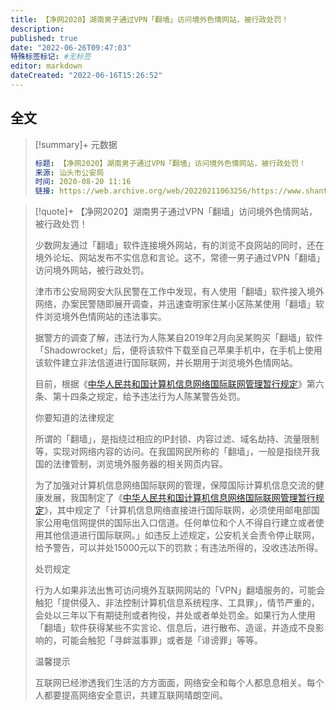 ```yaml
---
title: 【净网2020】湖南男子通过VPN「翻墙」访问境外色情网站，被行政处罚！
description:
published: true
date: "2022-06-26T09:47:03"
特殊标签标记: #无标签
editor: markdown
dateCreated: "2022-06-16T15:26:52"
---
```


## 全文

> [!summary]+ 元数据
>
> ```yaml
> 标题: 【净网2020】湖南男子通过VPN「翻墙」访问境外色情网站，被行政处罚！
> 来源: 汕头市公安局
> 时间: 2020-08-20 11:16
> 链接: https://web.archive.org/web/20220211063256/https://www.shantou.gov.cn/gaj/zljs/jwzxxd/content/post_1806638.html
> ```

> [!quote]+ 【净网2020】湖南男子通过VPN「翻墙」访问境外色情网站，被行政处罚！
>
> 少数网友通过「翻墙」软件连接境外网站，有的浏览不良网站的同时，还在境外论坛、网站发布不实信息和言论。这不，常德一男子通过VPN「翻墙」访问境外网站，被行政处罚。
> 
> 津市市公安局网安大队民警在工作中发现，有人使用「翻墙」软件接入境外网络，办案民警随即展开调查，并迅速查明家住某小区陈某使用「翻墙」软件浏览境外色情网站的违法事实。
> 
> 据警方的调查了解，违法行为人陈某自2019年2月向吴某购买「翻墙」软件「Shadowrocket」后，便将该软件下载至自己苹果手机中，在手机上使用该软件建立非法信道进行国际联网，并长期用于浏览境外色情网站。
> 
> 目前，根据《[中华人民共和国计算机信息网络国际联网管理暂行规定](/rule/国务院/中华人民共和国计算机信息网络国际联网管理暂行规定.md)》第六条、第十四条之规定，给予违法行为人陈某警告处罚。
> 
> 你要知道的法律规定
> 
> 所谓的「翻墙」，是指绕过相应的IP封锁、内容过滤、域名劫持、流量限制等，实现对网络内容的访问。在我国网民所称的「翻墙」，一般是指绕开我国的法律管制，浏览境外服务器的相关网页内容。
> 
> 为了加强对计算机信息网络国际联网的管理，保障国际计算机信息交流的健康发展，我国制定了《[中华人民共和国计算机信息网络国际联网管理暂行规定](/rule/国务院/中华人民共和国计算机信息网络国际联网管理暂行规定.md)》，其中规定了「计算机信息网络直接进行国际联网，必须使用邮电部国家公用电信网提供的国际出入口信道。任何单位和个人不得自行建立或者使用其他信道进行国际联网。」如违反上述规定，公安机关会责令停止联网，给予警告，可以并处15000元以下的罚款；有违法所得的，没收违法所得。
> 
> 处罚规定
> 
> 行为人如果非法出售可访问境外互联网网站的「VPN」翻墙服务的，可能会触犯「提供侵入、非法控制计算机信息系统程序、工具罪」，情节严重的，会处以三年以下有期徒刑或者拘役，并处或者单处罚金。如果行为人使用「翻墙」软件获得某些不实言论、信息后，进行散布、造谣，并造成不良影响的，可能会触犯「寻衅滋事罪」或者是「诽谤罪」等等。
> 
> 温馨提示
> 
> 互联网已经渗透我们生活的方方面面，网络安全和每个人都息息相关。每个人都要提高网络安全意识，共建互联网晴朗空间。
